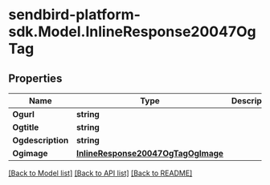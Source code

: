 
# sendbird-platform-sdk.Model.InlineResponse20047OgTag

## Properties

Name | Type | Description | Notes
------------ | ------------- | ------------- | -------------
**Ogurl** | **string** |  | [optional] 
**Ogtitle** | **string** |  | [optional] 
**Ogdescription** | **string** |  | [optional] 
**Ogimage** | [**InlineResponse20047OgTagOgImage**](InlineResponse20047OgTagOgImage.md) |  | [optional] 

[[Back to Model list]](../README.md#documentation-for-models)
[[Back to API list]](../README.md#documentation-for-api-endpoints)
[[Back to README]](../README.md)

